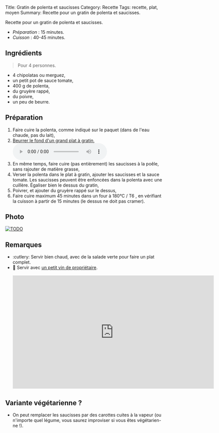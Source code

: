 Title: Gratin de polenta et saucisses
Category: Recette
Tags: recette, plat, moyen
Summary: Recette pour un gratin de polenta et saucisses.

Recette pour un gratin de polenta et saucisses.

- *Préparation* : 15 minutes.
- *Cuisson* : 40-45 minutes.

## Ingrédients
> Pour 4 personnes.

- 4 chipolatas ou merguez,
- un petit pot de sauce tomate,
- 400 g de polenta,
- du gruyère rappé,
- du poivre,
- un peu de beurre.

## Préparation
1. Faire cuire la polenta, comme indiqué sur le paquet (dans de l'eau chaude, pas du lait),
2. [Beurrer le fond d'un grand plat à gratin](https://kaamelott-soundboard.2ec0b4.fr/#son/mettre_du_beurre_au_fond_du_plat),<br>
    <audio controls><source src="https://kaamelott-soundboard.2ec0b4.fr/sounds/mettre_du_beurre_au_fond_du_plat.mp3" type="audio/mpeg">Votre navigateur ne semble pas supporter l'élément audio. Écoutez ce son directement sur <a href="https://kaamelott-soundboard.2ec0b4.fr/#son/mettre_du_beurre_au_fond_du_plat">cette page</a>.</audio><br>
3. En même temps, faire cuire (pas entièrement) les saucisses à la poêle, sans rajouter de matière grasse,
4. Verser la polenta dans le plat à gratin, ajouter les saucisses et la sauce tomate. Les saucisses peuvent être enfoncées dans la polenta avec une cuillère. Égaliser bien le dessus du gratin,
5. Poivrer, et ajouter du gruyère rappé sur le dessus,
6. Faire cuire maximum 45 minutes dans un four à 180°C / T6 <i class="fa fa-thermometer-full" aria-hidden="true"></i>, en vérifiant la cuisson à partir de 15 minutes (le dessus ne doit pas cramer).

## Photo
[![TODO]({filename}images/blank.png)](#)

## Remarques
- :cutlery: Servir bien chaud, avec de la salade verte pour faire un plat complet.
- :wine_glass: Servir avec [un petit vin de propriétaire](https://www.youtube.com/watch?v=9A0BU2g1rpA).
    <br><br><iframe width="640" height="360" src="https://www.youtube.com/embed/9A0BU2g1rpA" frameborder="0" gesture="media" allow="encrypted-media" allowfullscreen></iframe><br>

## Variante végétarienne ?
- On peut remplacer les saucisses par des carottes cuites à la vapeur (ou n'importe quel légume, vous saurez improviser si vous êtes végétarien-ne !).
